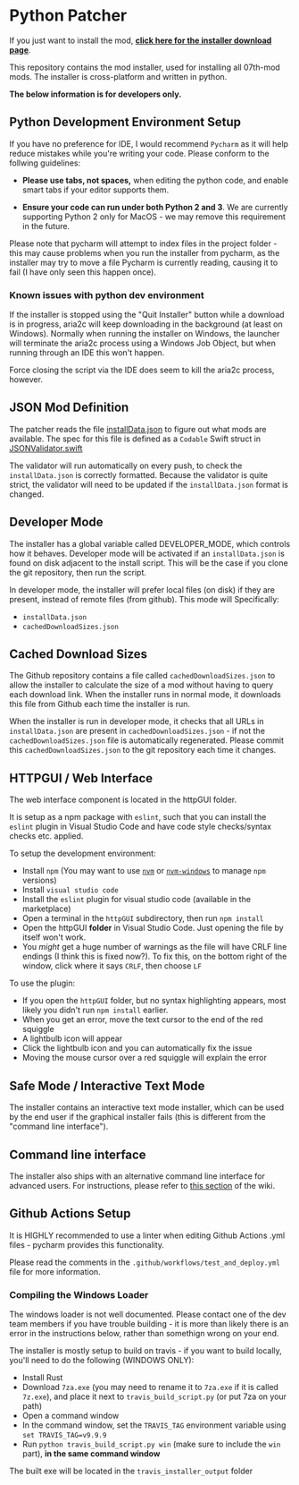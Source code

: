 # Python Patcher

If you just want to install the mod, [**click here for the installer download page**](https://github.com/07th-mod/python-patcher/releases).

This repository contains the mod installer, used for installing all 07th-mod mods. The installer is cross-platform and written in python.

**The below information is for developers only.**

## Python Development Environment Setup

If you have no preference for IDE, I would recommend `Pycharm` as it will help reduce mistakes while you're writing your code. Please conform to the follwing guidelines:

- **Please use tabs, not spaces,** when editing the python code, and enable smart tabs if your editor supports them.

- **Ensure your code can run under both Python 2 and 3**. We are currently supporting Python 2 only for MacOS - we may remove this requirement in the future.

Please note that pycharm will attempt to index files in the project folder - this may cause problems when you run
the installer from pycharm, as the installer may try to move a file Pycharm is currently reading, causing it to
fail (I have only seen this happen once).

### Known issues with python dev environment

If the installer is stopped using the "Quit Installer" button while a download is in progress, aria2c will keep
downloading in the background (at least on Windows). Normally when running the installer on Windows, the launcher
will terminate the aria2c process using a Windows Job Object, but when running through an IDE this won't happen.

Force closing the script via the IDE does seem to kill the aria2c process, however.

## JSON Mod Definition

The patcher reads the file [installData.json](installData.json) to figure out what mods are available.  The spec for this file is defined as a `Codable` Swift struct in [JSONValidator.swift](JSONValidator/Sources/JSONValidator/JSONValidator.swift)

The validator will run automatically on every push, to check the `installData.json` is correctly formatted. Because the validator is quite strict, the validator will need to be updated if the `installData.json` format is changed.

## Developer Mode

The installer has a global variable called DEVELOPER_MODE, which controls how it behaves. Developer mode will be activated if an `installData.json` is found on disk adjacent to the install script. This will be the case if you clone the git repository, then run the script.

In developer mode, the installer will prefer local files (on disk) if they are present, instead of remote files (from github). This mode will Specifically: 

- `installData.json`
- `cachedDownloadSizes.json`

## Cached Download Sizes

The Github repository contains a file called `cachedDownloadSizes.json` to allow the installer to calculate the size of a mod without having to query each download link. When the installer runs in normal mode, it downloads this file from Github each time the installer is run.

When the installer is run in developer mode, it checks that all URLs in `installData.json` are present in `cachedDownloadSizes.json` - if not the `cachedDownloadSizes.json` file is automatically regenerated. Please commit this `cachedDownloadSizes.json` to the git repository each time it changes.

## HTTPGUI / Web Interface

The web interface component is located in the httpGUI folder.

It is setup as a npm package with `eslint`, such that you can install
the `eslint` plugin in Visual Studio Code and have code
style checks/syntax checks etc. applied.

To setup the development environment:

- Install `npm` (You may want to use [`nvm`](https://github.com/nvm-sh/nvm) or [`nvm-windows`](https://github.com/coreybutler/nvm-windows) to manage `npm` versions)
- Install `visual studio code`
- Install the `eslint` plugin for visual studio code (available in the marketplace)
- Open a terminal in the `httpGUI` subdirectory, then run `npm install`
- Open the httpGUI **folder** in Visual Studio Code. Just opening the file by itself won't work.
- You *might* get a huge number of warnings as the file will have CRLF
  line endings (I think this is fixed now?). To fix this,
  on the bottom right of the window, click where it says `CRLF`, then choose
  `LF`

To use the plugin:

- If you open the `httpGUI` folder, but no syntax highlighting appears, most likely you didn't run `npm install` earlier.
- When you get an error, move the text cursor to the end of the red squiggle
- A lightbulb icon will appear
- Click the lightbulb icon and you can automatically fix the issue
- Moving the mouse cursor over a red squiggle will explain the error

## Safe Mode / Interactive Text Mode

The installer contains an interactive text mode installer, which can be used by the end user if the graphical installer fails (this is different from the "command line interface").

## Command line interface

The installer also ships with an alternative command line interface
for advanced users. For instructions, please refer to [this section](https://07th-mod.com/wiki/Umineko/Umineko-Part-3a-Cross-Platform-Installer/#power-users) of the wiki.

## Github Actions Setup

It is HIGHLY recommended to use a linter when editing Github Actions .yml files - pycharm provides this functionality.

Please read the comments in the `.github/workflows/test_and_deploy.yml` file for more information.

### Compiling the Windows Loader

The windows loader is not well documented. Please contact one of the dev team members if you have trouble building - it is more than likely there is an error in the instructions below, rather than somethign wrong on your end.

The installer is mostly setup to build on travis - if you want to build locally, you'll need to do the following (WINDOWS ONLY):

- Install Rust
- Download `7za.exe` (you may need to rename it to `7za.exe` if it is called `7z.exe`), and place it next to `travis_build_script.py` (or put 7za on your path)
- Open a command window
- In the command window, set the `TRAVIS_TAG` environment variable using `set TRAVIS_TAG=v9.9.9`
- Run `python travis_build_script.py win` (make sure to include the `win` part), **in the same command window**

The built exe will be located in the `travis_installer_output` folder

